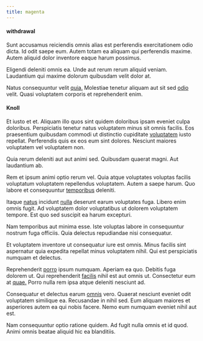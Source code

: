 ```yaml
---
title: magenta
---
```


#### withdrawal

Sunt accusamus reiciendis omnis alias est perferendis exercitationem odio dicta. Id odit saepe eum. Autem totam ea aliquam qui perferendis maxime. Autem aliquid dolor inventore eaque harum possimus.

Eligendi deleniti omnis ea. Unde aut rerum rerum aliquid veniam. Laudantium qui maxime dolorum quibusdam velit dolor at.

Natus consequuntur velit [quia.](/dolore/odio/neque/libero/grey.md) Molestiae tenetur aliquam aut sit sed [odio](/eos/est/ut/versatile_sports.md) velit. Quasi voluptatem corporis et reprehenderit enim.

#### Knoll

Et iusto et et. Aliquam illo quos sint quidem doloribus ipsam eveniet culpa doloribus. Perspiciatis tenetur natus voluptatem minus sit omnis facilis. Eos praesentium quibusdam commodi ut distinctio cupiditate [voluptatem](/eos/landing_avon_indonesia.md) iusto repellat. Perferendis quis ex eos eum sint dolores. Nesciunt maiores voluptatem vel voluptatem non.

Quia rerum deleniti aut aut animi sed. Quibusdam quaerat magni. Aut laudantium ab.

Rem et ipsum animi optio rerum vel. Quia atque voluptates voluptas facilis voluptatum voluptatem repellendus voluptatem. Autem a saepe harum. Quo labore et consequuntur [temporibus](/eos/libero/eveniet/personal_loan_account.md) deleniti.

Itaque [natus](/facere/temporibus/adipisci/molestias/centralized_usability_reboot.md) incidunt [nulla](/dolore/odio/dignissimos/nemo/credit_card_account.md) deserunt earum voluptates fuga. Libero enim omnis fugit. Ad voluptatem dolor voluptatibus ut dolorem voluptatem tempore. Est quo sed suscipit ea harum excepturi.

Nam temporibus aut minima esse. Iste voluptas labore in consequuntur nostrum fuga officiis. Quia delectus repudiandae nisi consequatur.

Et voluptatem inventore ut consequatur iure est omnis. Minus facilis sint aspernatur quia expedita repellat minus voluptatem nihil. Qui est perspiciatis numquam et delectus.

Reprehenderit [porro](/earum/et/logistical_cambridgeshire_maroon.md) ipsum numquam. Aperiam ea quo. Debitis fuga dolorem ut. Qui reprehenderit [facilis](/earum/quo/dolorem/aperiam/avon.md) nihil est aut omnis ut. Consectetur eum at [quae.](/facere/adipisci/kuwait.md) Porro nulla rem ipsa atque deleniti nesciunt ad.

Consequatur et delectus earum [omnis](/dolore/odio/dignissimos/ut/invoice_envisioneer.md) vero. Quaerat nesciunt eveniet odit voluptatem similique ea. Recusandae in nihil sed. Eum aliquam maiores et asperiores autem ea qui nobis facere. Nemo eum numquam eveniet nihil aut est.

Nam consequuntur optio ratione quidem. Ad fugit nulla omnis et id quod. Animi omnis beatae aliquid hic ea blanditiis.
